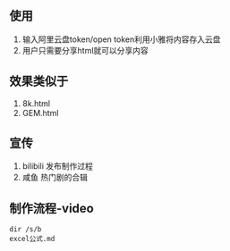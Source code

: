 ## 使用
1. 输入阿里云盘token/open token利用小雅将内容存入云盘
2. 用户只需要分享html就可以分享内容

## 效果类似于
1. 8k.html
2. GEM.html

## 宣传
1. bilibili 发布制作过程
2. 咸鱼 热门剧的合辑

## 制作流程-video
```
dir /s/b
excel公式.md

```